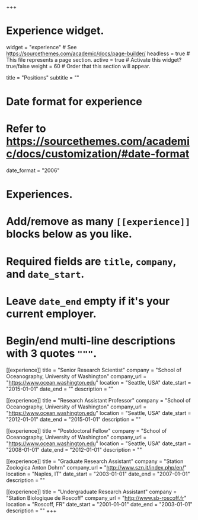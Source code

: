 +++
# Experience widget.
widget = "experience"  # See https://sourcethemes.com/academic/docs/page-builder/
headless = true  # This file represents a page section.
active = true  # Activate this widget? true/false
weight = 60  # Order that this section will appear.

title = "Positions"
subtitle = ""

# Date format for experience
#   Refer to https://sourcethemes.com/academic/docs/customization/#date-format
date_format = "2006"

# Experiences.
#   Add/remove as many `[[experience]]` blocks below as you like.
#   Required fields are `title`, `company`, and `date_start`.
#   Leave `date_end` empty if it's your current employer.
#   Begin/end multi-line descriptions with 3 quotes `"""`.
[[experience]]
  title = "Senior Research Scientist"
  company = "School of Oceanography, University of Washington"
  company_url = "https://www.ocean.washington.edu"
  location = "Seattle, USA"
  date_start = "2015-01-01"
  date_end = ""
  description = ""

[[experience]]
  title = "Research Assistant Professor"
   company = "School of Oceanography, University of Washington"
   company_url = "https://www.ocean.washington.edu"
   location = "Seattle, USA"
   date_start = "2012-01-01"
   date_end = "2015-01-01"
  description = ""
  
  [[experience]]
  title = "Postdoctoral Fellow"
   company = "School of Oceanography, University of Washington"
   company_url = "https://www.ocean.washington.edu"
   location = "Seattle, USA"
   date_start = "2008-01-01"
   date_end = "2012-01-01"
  description = ""
  
  [[experience]]
  title = "Graduate Research Assistant"
   company = "Station Zoologica Anton Dohrn"
   company_url = "http://www.szn.it/index.php/en/"
   location = "Naples, IT"
   date_start = "2003-01-01"
   date_end = "2007-01-01"
  description = ""
  
  [[experience]]
  title = "Undergraduate Research Assistant"
   company = "Station Biologique de Roscoff"
   company_url = "http://www.sb-roscoff.fr"
   location = "Roscoff, FR"
   date_start = "2001-01-01"
   date_end = "2003-01-01"
  description = ""
+++
